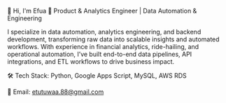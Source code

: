 👋 Hi, I'm Efua 🚀  Product & Analytics Engineer | Data Automation & Engineering

I specialize in data automation, analytics engineering, and backend development, transforming raw data into scalable insights and automated workflows. 
With experience in financial analytics, ride-hailing, and operational automation, I’ve built end-to-end data pipelines, API integrations, and ETL workflows to drive business impact.

🛠 Tech Stack:
Python,  Google Apps Script, MySQL, AWS RDS

📧 Email: etutuwaa.88@gmail.com

<!---
efuatutuwaa/efuatutuwaa is a ✨ special ✨ repository because its `README.md` (this file) appears on your GitHub profile.
You can click the Preview link to take a look at your changes.
--->
